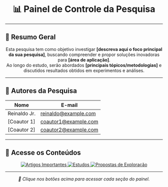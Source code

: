 <!-- Banner ou imagem principal (opcional) -->
<h1 align="center">📊 Painel de Controle da Pesquisa</h1>

---

## 📝 Resumo Geral

<p align="center">
Esta pesquisa tem como objetivo investigar <strong>[descreva aqui o foco principal da sua pesquisa]</strong>, buscando compreender e propor soluções inovadoras para <strong>[área de aplicação]</strong>.<br>
Ao longo do estudo, serão abordados <strong>[principais tópicos/metodologias]</strong> e discutidos resultados obtidos em experimentos e análises.
</p>

---

## 👥 Autores da Pesquisa

<p align="center">

| Nome            | E-mail                   |
|-----------------|--------------------------|
| Reinaldo Jr.    | reinaldo@example.com      |
| [Coautor 1]     | coautor1@example.com      |
| [Coautor 2]     | coautor2@example.com      |

</p>

---

## 📂 Acesse os Conteúdos

<p align="center">
  <a href="artigos_importantes.md">
    <img src="https://img.shields.io/badge/Artigos%20Importantes-1976D2?style=for-the-badge&logo=read-the-docs&logoColor=white" alt="Artigos Importantes"/>
  </a>
  <a href="estudos.md">
    <img src="https://img.shields.io/badge/Estudos-2E7D32?style=for-the-badge&logo=bookstack&logoColor=white" alt="Estudos"/>
  </a>
  <a href="propostas_exploracao.md">
    <img src="https://img.shields.io/badge/Propostas%20de%20Exploração-F57C00?style=for-the-badge&logo=google-scholar&logoColor=white" alt="Propostas de Exploração"/>
  </a>
</p>

---

<p align="center">
  <em>📌 Clique nos botões acima para acessar cada seção do painel.</em>
</p>
